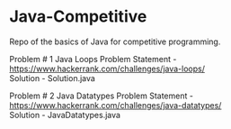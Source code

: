 # Java-Competitive 

Repo of the basics of Java for competitive programming. 

Problem # 1 Java Loops
Problem Statement - https://www.hackerrank.com/challenges/java-loops/ <br />
Solution - Solution.java

Problem # 2 Java Datatypes
Problem Statement - https://www.hackerrank.com/challenges/java-datatypes/ <br />
Solution - JavaDatatypes.java